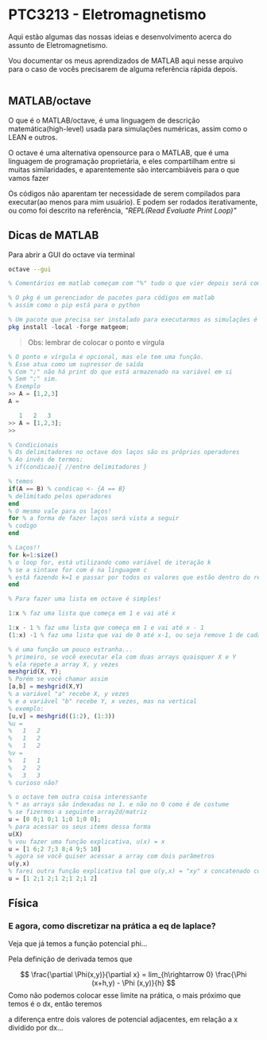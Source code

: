 # PTC3213 - Eletromagnetismo

Aqui estão algumas das nossas ideias e desenvolvimento acerca do assunto de Eletromagnetismo.

Vou documentar os meus aprendizados de MATLAB aqui nesse arquivo para o caso de vocês precisarem de alguma referência rápida depois.

```octave

```
## MATLAB/octave

O que é o MATLAB/octave, é uma linguagem de descrição matemática(high-level) usada para simulações numéricas, assim como o LEAN e outros.

O octave é uma alternativa opensource para o MATLAB, que é uma linguagem de programação proprietária, e eles compartilham entre si muitas similaridades, e aparentemente são intercambiáveis para o que vamos fazer

Os códigos não aparentam ter necessidade de serem compilados para executar(ao menos para mim usuário).
E podem ser rodados iterativamente, ou como foi descrito na referência, _"REPL(Read Evaluate Print Loop)"_

## Dicas de MATLAB

Para abrir a GUI do octave via terminal
```sh
octave --gui 
```

```octave
% Comentários em matlab começam com "%" tudo o que vier depois será comentado
```

```octave
% O pkg é um gerenciador de pacotes para códigos em matlab
% assim como o pip está para o python 

% Um pacote que precisa ser instalado para executarmos as simulações é o matgeom
pkg install -local -forge matgeom;
```
> Obs: lembrar de colocar o ponto e vírgula

```octave
% O ponto e vírgula é opcional, mas ele tem uma função.
% Esse atua como um supressor de saída
% Com ";" não há print do que está armazenado na variável em si
% Sem ";" sim.
% Exemplo
>> A = [1,2,3]
A =

   1   2   3
>> A = [1,2,3];
>> 
```

```octave
% Condicionais
% Os delimitadores no octave dos laços são os próprios operadores
% Ao invés de termos:
% if(condicao){ //entre delimitadores }

% temos
if(A == B) % condicao <- {A == B}
% delimitado pelos operadores
end
% O mesmo vale para os laços!
for % a forma de fazer laços será vista a seguir
% codigo
end
```

```octave
% Laços!!
for k=1:size()
% o loop for, está utilizando como variável de iteração k
% se a sintaxe for com é na linguagem c
% está fazendo k=1 e passar por todos os valores que estão dentro do retorno dessa função size.
end
```


```octave
% Para fazer uma lista em octave é simples!

1:x % faz uma lista que começa em 1 e vai até x

1:x - 1 % faz uma lista que começa em 1 e vai até x - 1 
(1:x) -1 % faz uma lista que vai de 0 até x-1, ou seja remove 1 de cada item da lista
```

```octave
% é uma função um pouco estranha...
% primeiro, se você executar ela com duas arrays quaisquer X e Y
% ela repete a array X, y vezes
meshgrid(X, Y);
% Porém se você chamar assim
[a,b] = meshgrid(X,Y)
% a variável "a" recebe X, y vezes
% e a variável "b" recebe Y, x vezes, mas na vertical
% exemplo:
[u,v] = meshgrid((1:2), (1:3))
%u =
%   1   2
%   1   2
%   1   2
%v =
%   1   1
%   2   2
%   3   3
% curioso não?
```

```octave
% o octave tem outra coisa interessante
% * as arrays são indexadas no 1. e não no 0 como é de costume
% se fizermos a seguinte array2d/matriz
u = [0 0;1 0;1 1;0 1;0 0];
% para acessar os seus items dessa forma
u(X)
% vou fazer uma função explicativa, u(x) = x
u = [1 6;2 7;3 8;4 9;5 10]
% agora se você quiser acessar a array com dois parâmetros
u(y,x)
% farei outra função explicativa tal que u(y,x) = "xy" x concatenado com y
u = [1 2;1 2;1 2;1 2;1 2]
```

## Física

### E agora, como discretizar na prática a eq de laplace?

Veja que já temos a função potencial phi...

Pela definição de derivada temos que

$$
\frac{\partial \Phi(x,y)}{\partial x} = lim_{h\rightarrow 0} \frac{\Phi (x+h,y) - \Phi (x,y)}{h}
$$
Como não podemos colocar esse limite na prática, o mais próximo que temos é o dx, então teremos

a diferença entre dois valores de potencial adjacentes, em relação a x dividido por dx...


